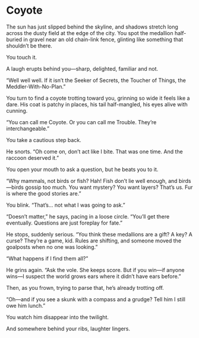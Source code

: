 # Coyote

The sun has just slipped behind the skyline, and shadows stretch long across the dusty field at the edge of the city. You spot the medallion half-buried in gravel near an old chain-link fence, glinting like something that shouldn’t be there.

You touch it.

A laugh erupts behind you—sharp, delighted, familiar and not.

“Well well well. If it isn’t the Seeker of Secrets, the Toucher of Things, the Meddler-With-No-Plan.”

You turn to find a coyote trotting toward you, grinning so wide it feels like a dare. His coat is patchy in places, his tail half-mangled, his eyes alive with cunning.

“You can call me Coyote. Or you can call me Trouble. They’re interchangeable.”

You take a cautious step back.

He snorts. “Oh come on, don’t act like I bite. That was one time. And the raccoon deserved it.”

You open your mouth to ask a question, but he beats you to it.

“Why mammals, not birds or fish? Hah! Fish don’t lie well enough, and birds—birds gossip too much. You want mystery? You want layers? That’s us. Fur is where the good stories are.”

You blink. “That’s... not what I was going to ask.”

“Doesn’t matter,” he says, pacing in a loose circle. “You’ll get there eventually. Questions are just foreplay for fate.”

He stops, suddenly serious. “You think these medallions are a gift? A key? A curse? They’re a game, kid. Rules are shifting, and someone moved the goalposts when no one was looking.”

“What happens if I find them all?”

He grins again. “Ask the vole. She keeps score. But if you win—if anyone wins—I suspect the world grows ears where it didn’t have ears before.”

Then, as you frown, trying to parse that, he’s already trotting off.

“Oh—and if you see a skunk with a compass and a grudge? Tell him I still owe him lunch.”

You watch him disappear into the twilight.

And somewhere behind your ribs, laughter lingers.
